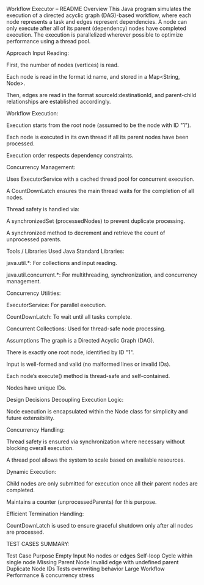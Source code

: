 ﻿Workflow Executor – README
Overview
This Java program simulates the execution of a directed acyclic graph (DAG)-based workflow, where each node represents a task and edges represent dependencies. A node can only execute after all of its parent (dependency) nodes have completed execution. The execution is parallelized wherever possible to optimize performance using a thread pool.

Approach
Input Reading:

First, the number of nodes (vertices) is read.

Each node is read in the format id:name, and stored in a Map<String, Node>.

Then, edges are read in the format sourceId:destinationId, and parent-child relationships are established accordingly.

Workflow Execution:

Execution starts from the root node (assumed to be the node with ID "1").

Each node is executed in its own thread if all its parent nodes have been processed.

Execution order respects dependency constraints.

Concurrency Management:

Uses ExecutorService with a cached thread pool for concurrent execution.

A CountDownLatch ensures the main thread waits for the completion of all nodes.

Thread safety is handled via:

A synchronizedSet (processedNodes) to prevent duplicate processing.

A synchronized method to decrement and retrieve the count of unprocessed parents.

Tools / Libraries Used
Java Standard Libraries:

java.util.*: For collections and input reading.

java.util.concurrent.*: For multithreading, synchronization, and concurrency management.

Concurrency Utilities:

ExecutorService: For parallel execution.

CountDownLatch: To wait until all tasks complete.

Concurrent Collections: Used for thread-safe node processing.

Assumptions
The graph is a Directed Acyclic Graph (DAG).

There is exactly one root node, identified by ID "1".

Input is well-formed and valid (no malformed lines or invalid IDs).

Each node’s execute() method is thread-safe and self-contained.

Nodes have unique IDs.

Design Decisions
Decoupling Execution Logic:

Node execution is encapsulated within the Node class for simplicity and future extensibility.

Concurrency Handling:

Thread safety is ensured via synchronization where necessary without blocking overall execution.

A thread pool allows the system to scale based on available resources.

Dynamic Execution:

Child nodes are only submitted for execution once all their parent nodes are completed.

Maintains a counter (unprocessedParents) for this purpose.

Efficient Termination Handling:

CountDownLatch is used to ensure graceful shutdown only after all nodes are processed.

TEST CASES SUMMARY:

Test CasePurposeEmpty InputNo nodes or edgesSelf-loopCycle within single nodeMissing Parent NodeInvalid edge with undefined parentDuplicate Node IDsTests overwriting behaviorLarge WorkflowPerformance & concurrency stress
